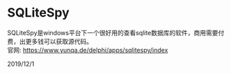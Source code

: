 # SQLiteSpy

SQLiteSpy是windows平台下一个很好用的查看sqlite数据库的软件，商用需要付费，出更多钱可以获取源代码。  
官网: https://www.yunqa.de/delphi/apps/sqlitespy/index  


2019/12/1  
